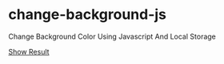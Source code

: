 # change-background-js

Change Background Color Using Javascript And Local Storage

[Show Result](https://abdullah963039.github.io/change-background-js/)
